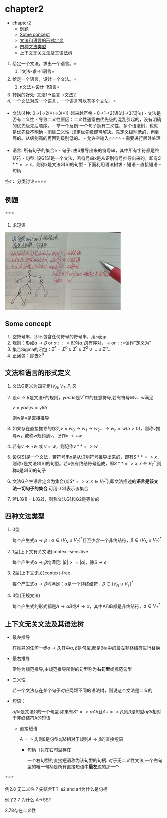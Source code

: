 # chapter2

- [chapter2](#chapter2)
  - [例题](#例题)
  - [Some concept](#some-concept)
  - [文法和语言的形式定义](#文法和语言的形式定义)
  - [四种文法类型](#四种文法类型)
  - [上下文无关文法及其语法树](#上下文无关文法及其语法树)

1. 给定一个文法，求出一个语言。⭐
   1. 1文法-求->1语言⭐
2. 给定一个语言，设计一个文法。⭐
   1. n文法<-设计-1语言⭐
3. 转换的好处: 文法1->语言->文法2
4. 一个文法对应一个语言，一个语言可以有多个文法。⭐

- 文法(4种: 0->1->2(\*)->3(\*))-越来越严格
      - 0->1->2(语法)->3(词法)
      - 文法是否有二义性
          - 导致二义性原因：二义性通常由优先级的混乱引起的，没有明确的优先级先后顺序。
          - 举一个反例:一个句子拥有二义性，多个语法树，也就是优先级不明确
          - 消除二义性: 规定优先级即可解决。先定义级别低的，再到高的。从级别高的再回到级别低的。
      - 允许空输入⭐⭐⭐⭐
          - 需要进行额外处理

- 语言: 所有句子的集合⭐
      - 句子: 由S推导出来的符号串，其中所有字符都是终结符
      - 句型: 设G[S]是一个文法，若符号串x是从识别符号推导出来的，即有$S**=>x$，则称x是文法G[S]的句型
          - 下面利用语法树求
              - 短语
                  - 直接短语
                    - 句柄

空$\epsilon$： 分类讨论⭐⭐⭐⭐

## 例题

⭐⭐⭐

1. 求短语

![20220602220141](https://raw.githubusercontent.com/Logible/Image/main/note_image/20220602220141.png)

## Some concept

1. 空符号串，即不包含任何符号的符号串，用$\varepsilon$表示
2. 规则：形如$\alpha \to \beta$ or $\alpha :: = \beta$的$(\alpha,\beta)$有序对，$\to$ or $::=$读作"定义为"
3. 集合Sigma的闭包：$\Sigma^* = \Sigma^0 \cup \Sigma^1 \cup \Sigma^2 \cup \dots \cup \Sigma^n \dots$
4. 正闭包：除去$\Sigma^0$

## 文法和语言的形式定义

1. 文法G定义为四元组$(V_N,V_T,P,S)$
2. 设$\alpha \to \beta$是文法F的规则，$\gamma and \delta$是$V^*$中的任意符号,若有符号串v、w满足

   $v = \gamma \alpha \delta$,$w = \gamma \beta \delta$

   则w是v是直接推导

3. 如果存在直接推导的序列$v=w_0 \to w_1 \to w_2 \dots \to w_n = w(n>0)$，则称v推导w，或称w规约到v，记作$v \to +w$

4. 若有$v \to+ w$ 或 $v=w$，则记作$v **=> w$
5. 设G[S]是一个文法，若符号串x是从识别符号推导出来的，即有$S**=>x$，则称x是文法G[S]的句型。若x仅有终结符号组成，即$S**=>x,x\in {V_T}^*$,则称x是G[S]的句子
6. 文法G产生语言定义为集合$\{x|S*=>x, x\in {V_T}^*\}$,即文法描述的**语言是该文法一切句子的集合**,可用L(G)表示该集合
7. 若L(G1) = L(G2)，则称文法G1和G2是等价的

## 四种文法类型

1. 0型

    每个产生式$\alpha \to \beta$：$\alpha \in (V_N \cup V_T)^*$且至少含一个非终结符，$\beta \in (V_N \cup V_T)^*$

2. 1型(上下文有关文法)context-sensitive

    每个产生式$\alpha \to \beta$均满足: $|\beta|>=| \alpha|$，除$S\to \epsilon$

3. 2型(上下文无关)context-free

    每个产生式$\alpha \to \beta$均满足：$\alpha$是一个非终结符，$\beta \in (V_N \cup V_T)^*$

4. 3型(正规文法)

    每个产生式的形式都是$A \to \alpha B$或$A \to \alpha$，其中A和B都是非终结符，$a\in {V_T}^*$

## 上下文无关文法及其语法树

- 最左推导

    在推导的任何一步$\alpha \to \beta$,其中$\alpha,\beta$是句型,都是对a中的最左非终结符进行替换

- 最右推导

    常称为规范推导,由规范推导所得的句型称为**右句型**或规范句型

- 二义性

    若一个文法存在某个句子对应两颗不同的语法树，则说这个文法是二义的

- 短语：

    $\alpha\beta\delta$是文法G的一个句型.如果有$S*=>\alpha A\delta$且$A+=>\beta$,则$\beta$是句型$\alpha\beta\delta$相对于非终结符A的短语

  - 直接短语

    $A=>\beta$,则$\beta$是句型$\alpha\beta\delta$相对于规则$A \to \beta$的直接短语

    - 句柄（只在右句型存在

        一个右句型的直接短语称为该句型的句柄. 对于无二义性文法,一个右句型的唯一句柄是所有直接短语中**最左**边的那一个

⭐=⭐

例2.8 无二义性？先结合T？ a2 and a4为什么是句柄

例子2.7 为什么 A->SS?

2.78存在二义性
